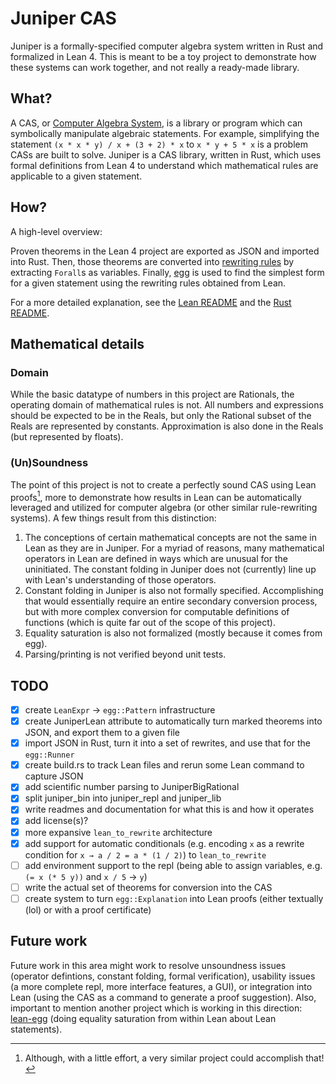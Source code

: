 # Juniper CAS

Juniper is a formally-specified computer algebra system written in Rust and formalized in Lean 4. This is meant to be a toy project to demonstrate how these systems can work together, and not really a ready-made library.

## What?

A CAS, or [Computer Algebra System](https://en.wikipedia.org/wiki/Computer_algebra_system), is a library or program which can symbolically manipulate algebraic statements. For example, simplifying the statement `(x * x * y) / x + (3 + 2) * x` to `x * y + 5 * x` is a problem CASs are built to solve. Juniper is a CAS library, written in Rust, which uses formal definitions from Lean 4 to understand which mathematical rules are applicable to a given statement.

## How?

A high-level overview: 

Proven theorems in the Lean 4 project are exported as JSON and imported into Rust. Then, those theorems are converted into [rewriting rules](https://en.wikipedia.org/wiki/Rewriting) by extracting `Forall`s as variables. Finally, [egg](https://egraphs-good.github.io/) is used to find the simplest form for a given statement using the rewriting rules obtained from Lean.

For a more detailed explanation, see the [Lean README](lean/README.md) and the [Rust README](rs/README.md).

## Mathematical details

### Domain

While the basic datatype of numbers in this project are Rationals, the operating domain of mathematical rules is not. All numbers and expressions should be expected to be in the Reals, but only the Rational subset of the Reals are represented by constants. Approximation is also done in the Reals (but represented by floats).

### (Un)Soundness

The point of this project is not to create a perfectly sound CAS using Lean proofs[^1], more to demonstrate how results in Lean can be automatically leveraged and utilized for computer algebra (or other similar rule-rewriting systems). A few things result from this distinction:

1. The conceptions of certain mathematical concepts are not the same in Lean as they are in Juniper. For a myriad of reasons, many mathematical operators in Lean are defined in ways which are unusual for the uninitiated. The constant folding in Juniper does not (currently) line up with Lean's understanding of those operators.
2. Constant folding in Juniper is also not formally specified. Accomplishing that would essentially require an entire secondary conversion process, but with more complex conversion for computable definitions of functions (which is quite far out of the scope of this project).
3. Equality saturation is also not formalized (mostly because it comes from egg).
4. Parsing/printing is not verified beyond unit tests.

## TODO

- [x] create `LeanExpr` -> `egg::Pattern` infrastructure
- [x] create JuniperLean attribute to automatically turn marked theorems into JSON, and export them to a given file
- [x] import JSON in Rust, turn it into a set of rewrites, and use that for the `egg::Runner`
- [x] create build.rs to track Lean files and rerun some Lean command to capture JSON
- [x] add scientific number parsing to JuniperBigRational
- [x] split juniper_bin into juniper_repl and juniper_lib
- [x] write readmes and documentation for what this is and how it operates
- [x] add license(s)?
- [x] more expansive `lean_to_rewrite` architecture
- [x] add support for automatic conditionals (e.g. encoding `x` as a rewrite condition for `x → a / 2 = a * (1 / 2)`) to `lean_to_rewrite`
- [ ] add environment support to the repl (being able to assign variables, e.g. `(= x (* 5 y))` and `x / 5` → `y`)
- [ ] write the actual set of theorems for conversion into the CAS
- [ ] create system to turn `egg::Explanation` into Lean proofs (either textually (lol) or with a proof certificate)

## Future work

Future work in this area might work to resolve unsoundness issues (operator defintions, constant folding, formal verification), usability issues (a more complete repl, more interface features, a GUI), or integration into Lean (using the CAS as a command to generate a proof suggestion). Also, important to mention another project which is working in this direction: [lean-egg](https://github.com/marcusrossel/lean-egg) (doing equality saturation from within Lean about Lean statements).

[^1]: Although, with a little effort, a very similar project could accomplish that!